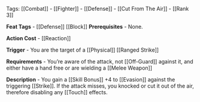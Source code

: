 Tags: [[Combat]] - [[Fighter]] - [[Defense]] - [[Cut From The Air]] - [[Rank 3]]

**Feat Tags** - [[Defense]] [[Block]]
**Prerequisites** - None.

**Action Cost** - [[Reaction]]

**Trigger** - You are the target of a [[Physical]] [[Ranged Strike]]

**Requirements** - You’re aware of the attack, not [[Off-Guard]] against it, and either have a hand free or are wielding a [[Melee Weapon]]

**Description** - You gain a  [[Skill Bonus]] +4 to [[Evasion]] against the triggering [[Strike]]. If the attack misses, you knocked or cut it out of the air, therefore disabling any [[Touch]] effects.